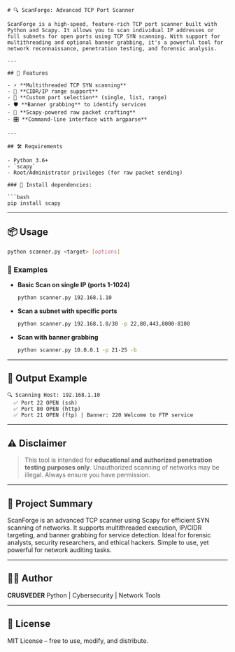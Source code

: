 

````
# 🔍 ScanForge: Advanced TCP Port Scanner

ScanForge is a high-speed, feature-rich TCP port scanner built with Python and Scapy. It allows you to scan individual IP addresses or full subnets for open ports using TCP SYN scanning. With support for multithreading and optional banner grabbing, it's a powerful tool for network reconnaissance, penetration testing, and forensic analysis.

---

## 🚀 Features

- ⚡ **Multithreaded TCP SYN scanning**
- 🧠 **CIDR/IP range support**
- 🎯 **Custom port selection** (single, list, range)
- 🛡️ **Banner grabbing** to identify services
- 🧩 **Scapy-powered raw packet crafting**
- 🎛️ **Command-line interface with argparse**

---

## 🛠️ Requirements

- Python 3.6+
- `scapy`
- Root/Administrator privileges (for raw packet sending)

### 🔧 Install dependencies:

```bash
pip install scapy
````

---

## 📦 Usage

```bash
python scanner.py <target> [options]
```

### 📘 Examples

* **Basic Scan on single IP (ports 1-1024)**

  ```bash
  python scanner.py 192.168.1.10
  ```

* **Scan a subnet with specific ports**

  ```bash
  python scanner.py 192.168.1.0/30 -p 22,80,443,8000-8100
  ```

* **Scan with banner grabbing**

  ```bash
  python scanner.py 10.0.0.1 -p 21-25 -b
  ```

---

## 🧪 Output Example

```
🔍 Scanning Host: 192.168.1.10
  ✅ Port 22 OPEN (ssh)
  ✅ Port 80 OPEN (http)
  ✅ Port 21 OPEN (ftp) | Banner: 220 Welcome to FTP service
```

---

## ⚠️ Disclaimer

> This tool is intended for **educational and authorized penetration testing purposes only**.
> Unauthorized scanning of networks may be illegal. Always ensure you have permission.

---

## 📄 Project Summary

ScanForge is an advanced TCP scanner using Scapy for efficient SYN scanning of networks.
It supports multithreaded execution, IP/CIDR targeting, and banner grabbing for service detection.
Ideal for forensic analysts, security researchers, and ethical hackers.
Simple to use, yet powerful for network auditing tasks.

---

## 👨‍💻 Author

**CRUSVEDER**
Python | Cybersecurity | Network Tools

---

## 📜 License

MIT License – free to use, modify, and distribute.

```


